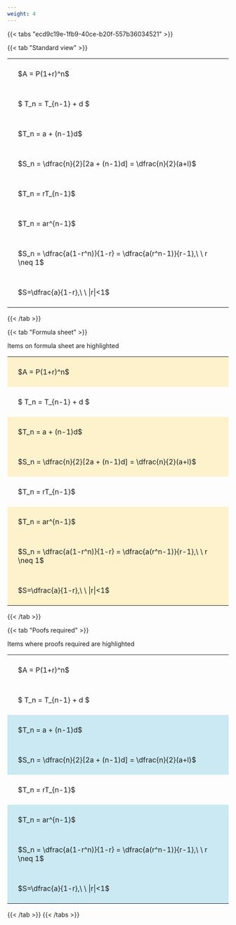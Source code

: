```yaml
---
weight: 4
---
```


{{< tabs "ecd9c19e-1fb9-40ce-b20f-557b36034521" >}}

{{< tab "Standard view" >}}

<style type="text/css">
#T_b1dfc th.col_heading {
  text-align: left;
  font-size: 1em;
}
#T_b1dfc td {
  text-align: left;
  font-size: 1em;
  padding: 1.5em;
}
</style>
<table id="T_b1dfc">
  <thead>
  </thead>
  <tbody>
    <tr>
      <td id="T_b1dfc_row0_col0" class="data row0 col0" >$A = P(1+r)^n$</td>
    </tr>
    <tr>
      <td id="T_b1dfc_row1_col0" class="data row1 col0" >$ T_n = T_{n-1} + d $</td>
    </tr>
    <tr>
      <td id="T_b1dfc_row2_col0" class="data row2 col0" >$T_n = a + (n-1)d$</td>
    </tr>
    <tr>
      <td id="T_b1dfc_row3_col0" class="data row3 col0" >$S_n = \dfrac{n}{2}[2a + (n-1)d] = \dfrac{n}{2}(a+l)$</td>
    </tr>
    <tr>
      <td id="T_b1dfc_row4_col0" class="data row4 col0" >$T_n = rT_{n-1}$</td>
    </tr>
    <tr>
      <td id="T_b1dfc_row5_col0" class="data row5 col0" >$T_n = ar^{n-1}$</td>
    </tr>
    <tr>
      <td id="T_b1dfc_row6_col0" class="data row6 col0" >$S_n = \dfrac{a(1-r^n)}{1-r} = \dfrac{a(r^n-1)}{r-1},\ \  r \neq 1$</td>
    </tr>
    <tr>
      <td id="T_b1dfc_row7_col0" class="data row7 col0" >$S=\dfrac{a}{1-r},\ \ |r|<1$</td>
    </tr>
  </tbody>
</table>
{{< /tab >}}

{{< tab "Formula sheet" >}}

Items on formula sheet are highlighted 
<br>
<style type="text/css">
#T_90a26 th.col_heading {
  text-align: left;
  font-size: 1em;
}
#T_90a26 td {
  text-align: left;
  font-size: 1em;
  padding: 1.5em;
}
#T_90a26_row0_col0, #T_90a26_row2_col0, #T_90a26_row3_col0, #T_90a26_row5_col0, #T_90a26_row6_col0, #T_90a26_row7_col0 {
  background-color: rgba(255,194,10, 0.2);
}
#T_90a26_row1_col0, #T_90a26_row4_col0 {
  background-color: rgba(0,0,0,0);
}
</style>
<table id="T_90a26">
  <thead>
  </thead>
  <tbody>
    <tr>
      <td id="T_90a26_row0_col0" class="data row0 col0" >$A = P(1+r)^n$</td>
    </tr>
    <tr>
      <td id="T_90a26_row1_col0" class="data row1 col0" >$ T_n = T_{n-1} + d $</td>
    </tr>
    <tr>
      <td id="T_90a26_row2_col0" class="data row2 col0" >$T_n = a + (n-1)d$</td>
    </tr>
    <tr>
      <td id="T_90a26_row3_col0" class="data row3 col0" >$S_n = \dfrac{n}{2}[2a + (n-1)d] = \dfrac{n}{2}(a+l)$</td>
    </tr>
    <tr>
      <td id="T_90a26_row4_col0" class="data row4 col0" >$T_n = rT_{n-1}$</td>
    </tr>
    <tr>
      <td id="T_90a26_row5_col0" class="data row5 col0" >$T_n = ar^{n-1}$</td>
    </tr>
    <tr>
      <td id="T_90a26_row6_col0" class="data row6 col0" >$S_n = \dfrac{a(1-r^n)}{1-r} = \dfrac{a(r^n-1)}{r-1},\ \  r \neq 1$</td>
    </tr>
    <tr>
      <td id="T_90a26_row7_col0" class="data row7 col0" >$S=\dfrac{a}{1-r},\ \ |r|<1$</td>
    </tr>
  </tbody>
</table>
{{< /tab >}}

{{< tab "Poofs required" >}}

Items where proofs required are highlighted 
<br>
<style type="text/css">
#T_f2f7c th.col_heading {
  text-align: left;
  font-size: 1em;
}
#T_f2f7c td {
  text-align: left;
  font-size: 1em;
  padding: 1.5em;
}
#T_f2f7c_row0_col0, #T_f2f7c_row1_col0, #T_f2f7c_row4_col0 {
  background-color: rgba(0,0,0,0);
}
#T_f2f7c_row2_col0, #T_f2f7c_row3_col0, #T_f2f7c_row5_col0, #T_f2f7c_row6_col0, #T_f2f7c_row7_col0 {
  background-color: rgba(0,150,200, 0.2);
}
</style>
<table id="T_f2f7c">
  <thead>
  </thead>
  <tbody>
    <tr>
      <td id="T_f2f7c_row0_col0" class="data row0 col0" >$A = P(1+r)^n$</td>
    </tr>
    <tr>
      <td id="T_f2f7c_row1_col0" class="data row1 col0" >$ T_n = T_{n-1} + d $</td>
    </tr>
    <tr>
      <td id="T_f2f7c_row2_col0" class="data row2 col0" >$T_n = a + (n-1)d$</td>
    </tr>
    <tr>
      <td id="T_f2f7c_row3_col0" class="data row3 col0" >$S_n = \dfrac{n}{2}[2a + (n-1)d] = \dfrac{n}{2}(a+l)$</td>
    </tr>
    <tr>
      <td id="T_f2f7c_row4_col0" class="data row4 col0" >$T_n = rT_{n-1}$</td>
    </tr>
    <tr>
      <td id="T_f2f7c_row5_col0" class="data row5 col0" >$T_n = ar^{n-1}$</td>
    </tr>
    <tr>
      <td id="T_f2f7c_row6_col0" class="data row6 col0" >$S_n = \dfrac{a(1-r^n)}{1-r} = \dfrac{a(r^n-1)}{r-1},\ \  r \neq 1$</td>
    </tr>
    <tr>
      <td id="T_f2f7c_row7_col0" class="data row7 col0" >$S=\dfrac{a}{1-r},\ \ |r|<1$</td>
    </tr>
  </tbody>
</table>
{{< /tab >}}
{{< /tabs >}}